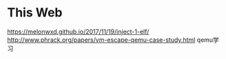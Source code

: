 # This Web
https://melonwxd.github.io/2017/11/19/inject-1-elf/
http://www.phrack.org/papers/vm-escape-qemu-case-study.html   qemu学习
